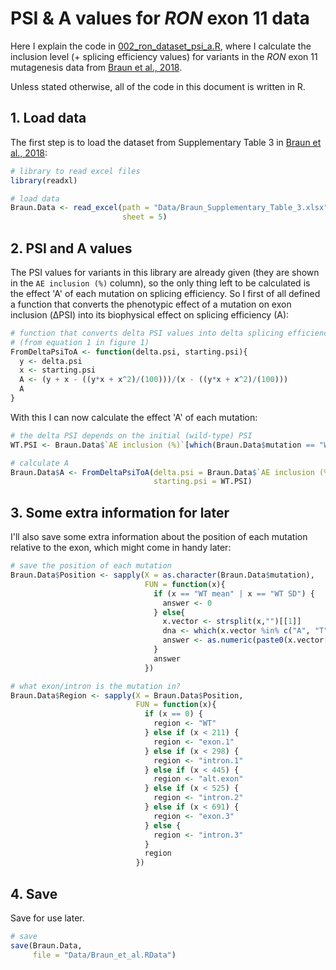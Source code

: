 # PSI & A values for _RON_ exon 11 data

Here I explain the code in [002\_ron\_dataset\_psi\_a.R](./002_ron_dataset_psi_a.R), where I calculate the inclusion level (+ splicing efficiency values) for variants in the _RON_ exon 11 mutagenesis data from [Braun et al., 2018](http://dx.doi.org/10.1038/s41467-018-05748-7).

Unless stated otherwise, all of the code in this document is written in R.


## 1. Load data

The first step is to load the dataset from Supplementary Table 3 in [Braun et al., 2018](http://dx.doi.org/10.1038/s41467-018-05748-7):

```r
# library to read excel files
library(readxl)

# load data
Braun.Data <- read_excel(path = "Data/Braun_Supplementary_Table_3.xlsx",
                         sheet = 5)
```


## 2. PSI and A values

The PSI values for variants in this library are already given (they are shown in the `AE inclusion (%)` column), so the only thing left to be calculated is the effect 'A' of each mutation on splicing efficiency. So I first of all defined a function that converts the phenotypic effect of a mutation on exon inclusion (ΔPSI) into its biophysical effect on splicing efficiency (A):

```r
# function that converts delta PSI values into delta splicing efficiency A
# (from equation 1 in figure 1)
FromDeltaPsiToA <- function(delta.psi, starting.psi){
  y <- delta.psi
  x <- starting.psi
  A <- (y + x - ((y*x + x^2)/(100)))/(x - ((y*x + x^2)/(100)))
  A
}
```
With this I can now calculate the effect 'A' of each mutation:

```r
# the delta PSI depends on the initial (wild-type) PSI
WT.PSI <- Braun.Data$`AE inclusion (%)`[which(Braun.Data$mutation == "WT mean")]

# calculate A
Braun.Data$A <- FromDeltaPsiToA(delta.psi = Braun.Data$`AE inclusion (%)` - WT.PSI,
                                starting.psi = WT.PSI)
```

## 3. Some extra information for later

I'll also save some extra information about the position of each mutation relative to the exon, which might come in handy later:

```r
# save the position of each mutation
Braun.Data$Position <- sapply(X = as.character(Braun.Data$mutation),
                              FUN = function(x){
                                if (x == "WT mean" | x == "WT SD") {
                                  answer <- 0
                                } else{
                                  x.vector <- strsplit(x,"")[[1]]
                                  dna <- which(x.vector %in% c("A", "T", "G", "C"))
                                  answer <- as.numeric(paste0(x.vector[-dna], collapse = ""))
                                }
                                answer
                              })

# what exon/intron is the mutation in?
Braun.Data$Region <- sapply(X = Braun.Data$Position,
                            FUN = function(x){
                              if (x == 0) {
                                region <- "WT"
                              } else if (x < 211) {
                                region <- "exon.1"
                              } else if (x < 298) {
                                region <- "intron.1"
                              } else if (x < 445) {
                                region <- "alt.exon"
                              } else if (x < 525) {
                                region <- "intron.2"
                              } else if (x < 691) {
                                region <- "exon.3"
                              } else {
                                region <- "intron.3"
                              }
                              region
                            })
```


## 4. Save

Save for use later.

```r
# save
save(Braun.Data,
     file = "Data/Braun_et_al.RData")
```
